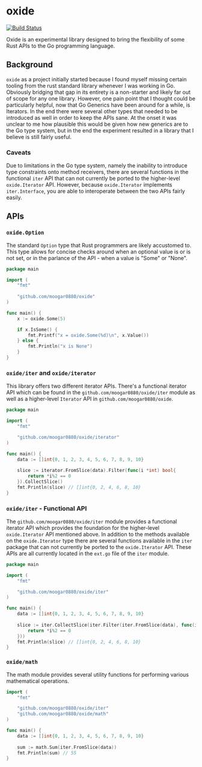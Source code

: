 # oxide

[![Build Status](https://github.com/moogar0880/oxide/actions/workflows/test.yml/badge.svg)](https://github.com/moogar0880/oxide/actions/workflows/test.yml)

Oxide is an experimental library designed to bring the flexibility of some Rust
APIs to the Go programming language.

## Background

`oxide` as a project initially started because I found myself missing certain
tooling from the rust standard library whenever I was working in Go. Obviously
bridging that gap in its entirety is a non-starter and likely far out of scope 
for any one library. However, one pain point that I thought could be 
particularly helpful, now that Go Generics have been around for a while, is 
Iterators. In the end there were several other types that needed to be 
introduced as well in order to keep the APIs sane. At the onset it was unclear 
to me how plausible this would be given how new generics are to the Go type 
system, but in the end the experiment resulted in a library that I believe is
still fairly useful.

### Caveats

Due to limitations in the Go type system, namely the inability to introduce
type constraints onto method receivers, there are several functions in the
functional `iter` API that can not currently be ported to the higher-level 
`oxide.Iterator` API. However, because `oxide.Iterator` implements 
`iter.Interface`, you are able to interoperate between the two APIs fairly 
easily.

## APIs

### `oxide.Option`

The standard `Option` type that Rust programmers are likely accustomed to. This
type allows for concise checks around when an optional value is or is not set,
or in the parlance of the API - when a value is "Some" or "None".

```go
package main

import (
	"fmt"
	
	"github.com/moogar0880/oxide"
)

func main() {
	x := oxide.Some(5)

	if x.IsSome() {
		fmt.Printf("x = oxide.Some(%d)\n", x.Value())
	} else {
		fmt.Println("x is None")
	}
}
```

### `oxide/iter` and `oxide/iterator`

This library offers two different iterator APIs. There's a functional iterator
API which can be found in the `github.com/moogar0880/oxide/iter` module as well
as a higher-level `Iterator` API in `github.com/moogar0880/oxide`.

```go
package main

import (
	"fmt"

	"github.com/moogar0880/oxide/iterator"
)

func main() {
	data := []int{0, 1, 2, 3, 4, 5, 6, 7, 8, 9, 10}
    
	slice := iterator.FromSlice(data).Filter(func(i *int) bool{
		return *i%2 == 0
	}).CollectSlice()
	fmt.Println(slice) // []int{0, 2, 4, 6, 8, 10}
}
```

### `oxide/iter` - Functional API 

The `github.com/moogar0880/oxide/iter` module provides a functional iterator API
which provides the foundation for the higher-level `oxide.Iterator` API 
mentioned above. In addition to the methods available on the `oxide.Iterator` 
type there are several functions available in the `iter` package that can not
currently be ported to the `oxide.Iterator` API. These APIs are all currently
located in the `ext.go` file of the `iter` module.

```go
package main

import (
	"fmt"

	"github.com/moogar0880/oxide/iter"
)

func main() {
	data := []int{0, 1, 2, 3, 4, 5, 6, 7, 8, 9, 10}
    
	slice := iter.CollectSlice(iter.Filter(iter.FromSlice(data), func(i *int) bool{
		return *i%2 == 0
	}))
	fmt.Println(slice) // []int{0, 2, 4, 6, 8, 10}
}
```

### `oxide/math`

The math module provides several utility functions for performing various 
mathematical operations.

```go
import (
	"fmt"

	"github.com/moogar0880/oxide/iter"
	"github.com/moogar0880/oxide/math"
)

func main() {
	data := []int{0, 1, 2, 3, 4, 5, 6, 7, 8, 9, 10}
	
	sum := math.Sum(iter.FromSlice(data))
	fmt.Println(sum) // 55
}
```

